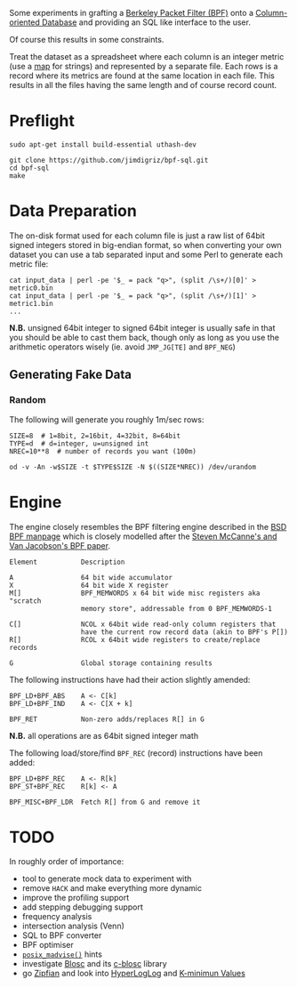 Some experiments in grafting a [Berkeley Packet Filter (BPF)](http://en.wikipedia.org/wiki/Berkeley_Packet_Filter) onto a [Column-oriented Database](http://en.wikipedia.org/wiki/Column-oriented_DBMS) and providing an SQL like interface to the user.

Of course this results in some constraints.

Treat the dataset as a spreadsheet where each column is an integer metric (use a [map](http://en.wikipedia.org/wiki/Associative_array) for strings) and represented by a separate file.  Each rows is a record where its metrics are found at the same location in each file.  This results in all the files having the same length and of course record count.

# Preflight

    sudo apt-get install build-essential uthash-dev
    
    git clone https://github.com/jimdigriz/bpf-sql.git
    cd bpf-sql
    make

# Data Preparation

The on-disk format used for each column file is just a raw list of 64bit signed integers stored in big-endian format, so when converting your own dataset you can use a tab separated input and some Perl to generate each metric file:

    cat input_data | perl -pe '$_ = pack "q>", (split /\s+/)[0]' > metric0.bin
    cat input_data | perl -pe '$_ = pack "q>", (split /\s+/)[1]' > metric1.bin
    ...

**N.B.** unsigned 64bit integer to signed 64bit integer is usually safe in that you should be able to cast them back, though only as long as you use the arithmetic operators wisely (ie. avoid `JMP_JG[TE]` and `BPF_NEG`)

## Generating Fake Data

### Random

The following will generate you roughly 1m/sec rows:

    SIZE=8	# 1=8bit, 2=16bit, 4=32bit, 8=64bit
    TYPE=d	# d=integer, u=unsigned int
    NREC=10**8	# number of records you want (100m)

    od -v -An -w$SIZE -t $TYPE$SIZE -N $((SIZE*NREC)) /dev/urandom

# Engine

The engine closely resembles the BPF filtering engine described in the [BSD BPF manpage](http://www.freebsd.org/cgi/man.cgi?bpf(4)) which is closely modelled after the [Steven McCanne's and Van Jacobson's BPF paper](http://usenix.org/publications/library/proceedings/sd93/mccanne.pdf).

    Element           Description

    A                 64 bit wide accumulator
    X                 64 bit wide X register
    M[]               BPF_MEMWORDS x 64 bit wide misc registers aka "scratch
                      memory store", addressable from 0 BPF_MEMWORDS-1
    
    C[]               NCOL x 64bit wide read-only column registers that
                      have the current row record data (akin to BPF's P[])
    R[]               RCOL x 64bit wide registers to create/replace records

    G                 Global storage containing results

The following instructions have had their action slightly amended:

    BPF_LD+BPF_ABS    A <- C[k]
    BPF_LD+BPF_IND    A <- C[X + k]

    BPF_RET           Non-zero adds/replaces R[] in G

**N.B.** all operations are as 64bit signed integer math

The following load/store/find `BPF_REC` (record) instructions have been added:

    BPF_LD+BPF_REC    A <- R[k]
    BPF_ST+BPF_REC    R[k] <- A

    BPF_MISC+BPF_LDR  Fetch R[] from G and remove it

# TODO

In roughly order of importance:

 * tool to generate mock data to experiment with
 * remove `HACK` and make everything more dynamic
 * improve the profiling support
 * add stepping debugging support
 * frequency analysis
 * intersection analysis (Venn)
 * SQL to BPF converter
 * BPF optimiser
 * [`posix_madvise()`](http://www.freebsd.org/cgi/man.cgi?posix_madvise(2)) hints
 * investigate [Blosc](http://www.blosc.org/) and its [c-blosc](https://github.com/Blosc/c-blosc) library
 * go [Zipfian](http://en.wikipedia.org/wiki/Zipf's_law) and look into [HyperLogLog](http://research.neustar.biz/2012/10/25/sketch-of-the-day-hyperloglog-cornerstone-of-a-big-data-infrastructure/) and [K-minimun Values](http://research.neustar.biz/2012/07/09/sketch-of-the-day-k-minimum-values/)
